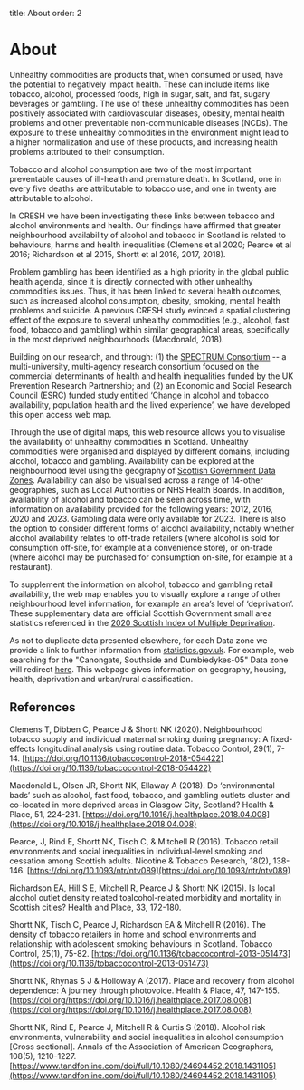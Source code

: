 title: About
order: 2

# About

Unhealthy commodities are products that, when consumed or used, have the potential to negatively impact health. These can include items like tobacco, alcohol, processed foods, high in sugar, salt, and fat, sugary beverages or gambling. The use of these unhealthy commodities has been positively associated with cardiovascular diseases, obesity, mental health problems and other preventable non-communicable diseases (NCDs). The exposure to these unhealthy commodities in the environment might lead to a higher normalization and use of these products, and increasing health problems attributed to their consumption.

Tobacco and alcohol consumption are two of the most important preventable causes of ill-health and premature death. In Scotland, one in every five deaths are attributable to tobacco use, and one in twenty are attributable to alcohol. 

In CRESH we have been investigating these links between tobacco and alcohol environments and health. Our findings have affirmed that greater neighbourhood availability of alcohol and tobacco in Scotland is related to behaviours, harms and health inequalities (Clemens et al 2020; Pearce et al 2016; Richardson et al 2015, Shortt et al 2016, 2017, 2018).

Problem gambling has been identified as a high priority in the global public health agenda, since it is directly connected with other unhealthy commodities issues. Thus, it has been linked to several health outcomes, such as increased alcohol consumption, obesity, smoking, mental health problems and suicide. A previous CRESH study evinced a spatial clustering effect of the exposure to several unhealthy commodities (e.g., alcohol, fast food, tobacco and gambling) within similar geographical areas, specifically in the most deprived neighbourhoods (Macdonald, 2018).

Building on our research, and through: (1) the [SPECTRUM Consortium](https://spectrum.ed.ac.uk/) -- a multi-university, multi-agency research consortium focused on the commercial determinants of health and health inequalities funded by the UK Prevention Research Partnership; and (2) an Economic and Social Research Council (ESRC) funded study entitled ‘Change in alcohol and tobacco availability, population health and the lived experience’, we have developed this open access web map.

Through the use of digital maps, this web resource allows you to visualise the availability of unhealthy commodities in Scotland. Unhealthy commodities were organised and displayed by different domains, including alcohol, tobacco and gambling. Availability can be explored at the neighbourhood level using the geography of [Scottish Government Data Zones](https://www.data.gov.uk/dataset/ab9f1f20-3b7f-4efa-9bd2-239acf63b540/data-zone-boundaries-2011). Availability can also be visualised across a range of 14-other geographies, such as Local Authorities or NHS Health Boards. In addition, availability of alcohol and tobacco can be seen across time, with information on availability provided for the following years: 2012, 2016, 2020 and 2023. Gambling data were only available for 2023. There is also the option to consider different forms of alcohol availability, notably whether alcohol availability relates to off-trade retailers (where alcohol is sold for consumption off-site, for example at a convenience store), or on-trade (where alcohol may be purchased for consumption on-site, for example at a restaurant).

To supplement the information on alcohol, tobacco and gambling retail availability, the web map enables you to visually explore a range of other neighbourhood level information, for example an area’s level of ‘deprivation’. These supplementary data are official Scottish Government small area statistics referenced in the [2020 Scottish Index of Multiple Deprivation](
https://www.gov.scot/collections/scottish-index-of-multiple-deprivation-2020/).

As not to duplicate data presented elsewhere, for each Data zone we provide a link to further information from [statistics.gov.uk](https://statistics.gov.scot/home). For example, web searching for the "Canongate, Southside and Dumbiedykes-05" Data zone will redirect [here](http://statistics.gov.scot/doc/statistical-geography/S01008684). This webpage gives information on geography, housing, health, deprivation and urban/rural classification.


## References

Clemens T, Dibben C, Pearce J & Shortt NK (2020). Neighbourhood tobacco supply and individual maternal smoking during pregnancy: A fixed-effects longitudinal analysis using routine data. Tobacco Control, 29(1), 7-14. [https://doi.org/10.1136/tobaccocontrol-2018-054422](https://doi.org/10.1136/tobaccocontrol-2018-054422)

Macdonald L, Olsen JR, Shortt NK, Ellaway A (2018). Do ‘environmental bads’ such as alcohol, fast food, tobacco, and gambling outlets cluster and co-located in more deprived areas in Glasgow City, Scotland? Health & Place, 51, 224-231. [https://doi.org/10.1016/j.healthplace.2018.04.008](https://doi.org/10.1016/j.healthplace.2018.04.008) 

Pearce, J, Rind E, Shortt NK, Tisch C, & Mitchell R (2016). Tobacco retail environments and social inequalities in individual-level smoking and cessation among Scottish adults. Nicotine & Tobacco Research, 18(2), 138-146. [https://doi.org/10.1093/ntr/ntv089](https://doi.org/10.1093/ntr/ntv089)

Richardson EA, Hill S E, Mitchell R, Pearce J & Shortt NK (2015). Is local alcohol outlet density related toalcohol-related morbidity and mortality in Scottish cities? Health and Place, 33, 172-180.

Shortt NK, Tisch C, Pearce J, Richardson EA & Mitchell R (2016). The density of tobacco retailers in home and school environments and relationship with adolescent smoking behaviours in Scotland. Tobacco Control, 25(1), 75-82. [https://doi.org/10.1136/tobaccocontrol-2013-051473](https://doi.org/10.1136/tobaccocontrol-2013-051473)

Shortt NK, Rhynas S J & Holloway A (2017). Place and recovery from alcohol dependence: A journey through photovoice. Health & Place, 47, 147-155. [https://doi.org/https://doi.org/10.1016/j.healthplace.2017.08.008](https://doi.org/https://doi.org/10.1016/j.healthplace.2017.08.008)

Shortt NK, Rind E, Pearce J, Mitchell R & Curtis S (2018). Alcohol risk environments, vulnerability and social inequalities in alcohol consumption [Cross sectional]. Annals of the Association of American Geographers, 108(5), 1210-1227. [https://www.tandfonline.com/doi/full/10.1080/24694452.2018.1431105](https://www.tandfonline.com/doi/full/10.1080/24694452.2018.1431105)
